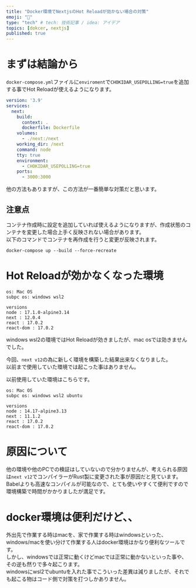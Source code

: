 ```yaml
---
title: "Docker環境でNextjsのHot Reloadが効かない場合の対策"
emoji: "🧸"
type: "tech" # tech: 技術記事 / idea: アイデア
topics: [dokcer, nextjs]
published: true
---
```

# まずは結論から
`docker-compose.yml`ファイルに`enviroment`で`CHOKIDAR_USEPOLLING=true`を追加する事でHot Reloadが使えるようになります。
```go:docker-compose.yml
version: '3.9'
services:
  next:
    build:
      context: .
      dockerfile: Dockerfile
    volumes:
      - ./next:/next
    working_dir: /next
    command: node
    tty: true
    environment:
      - CHOKIDAR_USEPOLLING=true
    ports:
      - 3000:3000
```
他の方法もありますが、この方法が一番簡単な対策だと思います。

## 注意点
コンテナ作成時に設定を追加していれば使えるようになりますが、作成状態のコンテナを変更した場合上手く反映されない場合があります。  
以下のコマンドでコンテナを再作成を行うと変更が反映されます。
```
docker-compose up --build --force-recreate
```

# Hot Reloadが効かなくなった環境

```
os: Mac OS
subpc os: windows wsl2

versions
node : 17.1.0-alpine3.14
next : 12.0.4
react : 17.0.2
react-dom : 17.0.2
```
windows wsl2の環境ではHot Reloadが効きましたが、mac osでは効きませんでした。

今回、`next v12`の為に新しく環境を構築した結果出来なくなりました。  
以前まで使用していた環境では起こった事はありません。    

以前使用していた環境はこちらです。
```
os: Mac OS
subpc os: windows wsl2 ubuntu

versions
node : 14.17-alpine3.13
next : 11.1.2
react : 17.0.2
react-dom : 17.0.2
```

# 原因について
他の環境や他のPCでの検証はしていないので分かりませんが、考えられる原因は`next v12`でコンパイラーがRust製に変更された事が原因だと見ています。  
Babelよりも高速なコンパイルが可能なので、とても使いやすくて便利ですので環境構築で時間がかかりましたが満足です。  

# docker環境は便利だけど、、
外出先で作業する時はmacを、家で作業する時はwindowsといった、windows/macを使い分けて作業する人はdocker環境はかなり便利なツールです。  
しかし、windowsでは正常に動くけどmacでは正常に動かないといった事や、その逆も然りで多々起こります。  
windowsにwsl2でubuntuを入れた事でこういった差異は減りましたが、それでも起こる物はコード側で対策を打つしかありません。  
